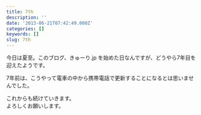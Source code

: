 ```yaml
---
title: 7th
description: ''
date: '2013-06-21T07:42:49.000Z'
categories: []
keywords: []
slug: 7th
---
```

今日は夏至。このブログ、きゅーり.jp を始めた日なんですが、どうやら7年目を迎えたようです。

7年前は、こうやって電車の中から携帯電話で更新することになるとは思いませんでした。

これからも続けていきます。  
よろしくお願いします。